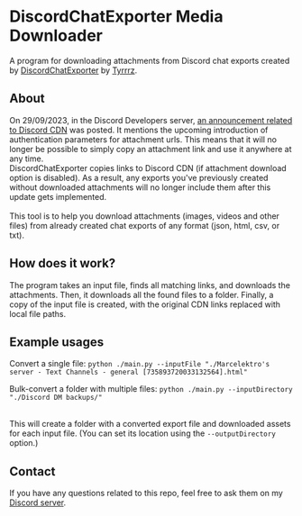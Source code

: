 # DiscordChatExporter Media Downloader

A program for downloading attachments from Discord chat exports created by [DiscordChatExporter](https://github.com/Tyrrrz/DiscordChatExporter) by [Tyrrrz](https://github.com/Tyrrrz).


## About

On 29/09/2023, in the Discord Developers server, [an announcement related to Discord CDN](https://discord.com/channels/613425648685547541/697138785317814292/1157372186160537750) was posted.
It mentions the upcoming introduction of authentication parameters for attachment urls. This means that it will no longer be possible to simply copy an attachment link and use it anywhere at any time.<br>
DiscordChatExporter copies links to Discord CDN (if attachment download option is disabled). As a result, any exports you've previously created without downloaded attachments will no longer include them after this update gets implemented.<br>
<br>
This tool is to help you download attachments (images, videos and other files) from already created chat exports of any format (json, html, csv, or txt).


## How does it work?

The program takes an input file, finds all matching links, and downloads the attachments. Then, it downloads all the found files to a folder. Finally, a copy of the input file is created, with the original CDN links replaced with local file paths.<br>


## Example usages

Convert a single file: `python ./main.py --inputFile "./Marcelektro's server - Text Channels - general [735893720033132564].html"`<br>

Bulk-convert a folder with multiple files: `python ./main.py --inputDirectory "./Discord DM backups/"`<br>
<br>

This will create a folder with a converted export file and downloaded assets for each input file. (You can set its location using the `--outputDirectory` option.)


## Contact

If you have any questions related to this repo, feel free to ask them on my [Discord server](https://discord.gg/yaftWcn).

